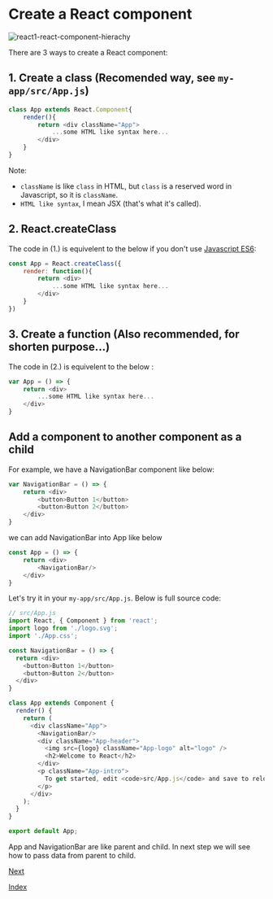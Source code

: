 # Create a React component

![react1-react-component-hierachy](https://github.com/rudyhuynh/front-end-note/blob/master/react1-react-component-hierachy.png "React Component Hierachy")

There are 3 ways to create a React component:
## 1. Create a class (Recomended way, see `my-app/src/App.js`)
````javascript
class App extends React.Component{
    render(){
        return <div className="App">
            ...some HTML like syntax here...
        </div>
    }
}
````

Note: 
* `className` is like `class` in HTML, but `class` is a reserved word in Javascript, so it is `className`.
* `HTML like syntax`, I mean JSX (that's what it's called).

## 2. React.createClass
The code in (1.) is equivelent to the below if you don't use [Javascript ES6](es6plus.md):
````javascript
const App = React.createClass({
    render: function(){
        return <div>
            ...some HTML like syntax here...
        </div>
    }
})
````

## 3. Create a function (Also recommended, for shorten purpose...)
The code in (2.) is equivelent to the below :
````javascript
var App = () => {
    return <div>
        ...some HTML like syntax here...
    </div> 
}
````

## Add a component to another component as a child
For example, we have a NavigationBar component like below:
````javascript
var NavigationBar = () => {
    return <div>
        <button>Button 1</button>
        <button>Button 2</button>
    </div>
}
````
we can add NavigationBar into App like below
````javascript
const App = () => {
    return <div>
        <NavigationBar/>
    </div>
}
````

Let's try it in your `my-app/src/App.js`. Below is full source code:
````javascript
// src/App.js
import React, { Component } from 'react';
import logo from './logo.svg';
import './App.css';

const NavigationBar = () => {
  return <div>
    <button>Button 1</button>
    <button>Button 2</button>
  </div>
}

class App extends Component {
  render() {
    return (
      <div className="App">
        <NavigationBar/>
        <div className="App-header">
          <img src={logo} className="App-logo" alt="logo" />
          <h2>Welcome to React</h2>
        </div>
        <p className="App-intro">
          To get started, edit <code>src/App.js</code> and save to reload.
        </p>
      </div>
    );
  }
}

export default App;

````

App and NavigationBar are like parent and child.
In next step we will see how to pass data from parent to child.

[Next](react4.md)

[Index](README.md)









